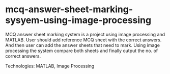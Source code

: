 # mcq-answer-sheet-marking-sysyem-using-image-processing
MCQ answer sheet marking system is a project using image processing and MATLAB. 
User should add reference MCQ sheet with the correct answers. And then user can add the answer sheets that need to mark. Using image processing the system compare both sheets and finally output the no. of correct answers.

Technologies: MATLAB, Image Processing
